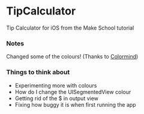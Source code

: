 # TipCalculator
Tip Calculator for iOS from the Make School tutorial

### Notes
Changed some of the colours! (Thanks to <a href="http://colormind.io/template/paper-dashboard/">Colormind</a>)

### Things to think about
- Experimenting more with colours
- How do I change the UISegmentedView colour
- Getting rid of the $ in output view
- Fixing how buggy it is when first running the app

